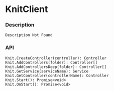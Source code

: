 # KnitClient

### Description

    Description Not Found

### API

	Knit.CreateController(controller): Controller
	Knit.AddControllers(folder): Controller[]
	Knit.AddControllersDeep(folder): Controller[]
	Knit.GetService(serviceName): Service
	Knit.GetController(controllerName): Controller
	Knit.Start(): Promise<void>
	Knit.OnStart(): Promise<void>
